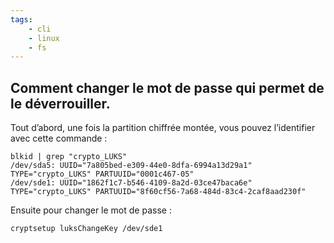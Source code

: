 ```yaml
---
tags:
    - cli
    - linux
    - fs
---
```


## Comment changer le mot de passe qui permet de le déverrouiller.

Tout d’abord, une fois la partition chiffrée montée, vous pouvez l’identifier avec cette commande :

    blkid | grep "crypto_LUKS"
    /dev/sda5: UUID="7a805bed-e309-44e0-8dfa-6994a13d29a1" TYPE="crypto_LUKS" PARTUUID="0001c467-05"
    /dev/sde1: UUID="1862f1c7-b546-4109-8a2d-03ce47baca6e" TYPE="crypto_LUKS" PARTUUID="8f60cf56-7a68-484d-83c4-2caf8aad230f"

Ensuite pour changer le mot de passe :

    cryptsetup luksChangeKey /dev/sde1

